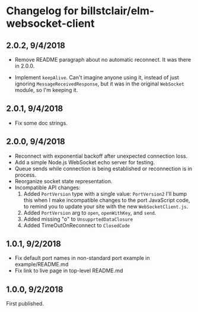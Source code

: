 # Changelog for billstclair/elm-websocket-client

## 2.0.2, 9/4/2018

* Remove README paragraph about no automatic reconnect. It was there in 2.0.0.

* Implement `keepAlive`. Can't imagine anyone using it, instead of just ignoring `MessageReceivedResponse`, but it was in the original `WebSocket` module, so I'm keeping it.

## 2.0.1, 9/4/2018

* Fix some doc strings.

## 2.0.0, 9/4/2018

* Reconnect with exponential backoff after unexpected connection loss.
* Add a simple Node.js WebSocket echo server for testing.
* Queue sends while connection is being established or reconnection is in process.
* Reorganize socket state representation.
* Incompatible API changes:
  1. Added `PortVersion` type with a single value: `PortVersion2`
     I'll bump this when I make incompatible changes to the port JavaScript code, to remind you to update your site with the new `WebSocketClient.js`.
  2. Added `PortVersion` arg to `open`, `openWithKey`, and `send`.
  3. Added missing "o" to `UnsupprtedDataClosure`
  4. Added TimeOutOnReconnect to `ClosedCode`

## 1.0.1, 9/2/2018

* Fix default port names in non-standard port example in example/README.md
* Fix link to live page in top-level README.md

## 1.0.0, 9/2/2018

First published.

